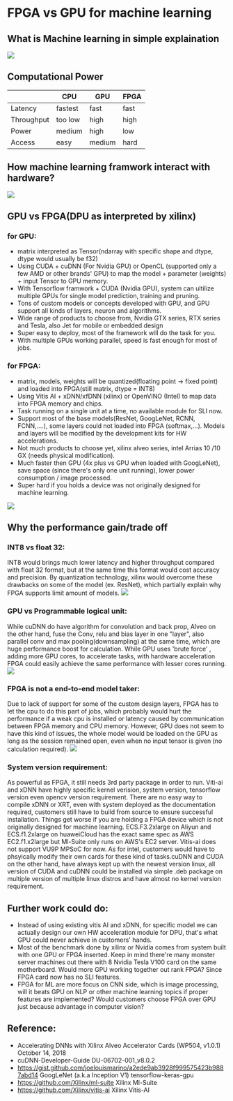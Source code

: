 # FPGA vs GPU for machine learning

## What is Machine learning in simple explaination

![](readme/machinelearning.png)

## Computational Power

|           |   CPU   |   GPU   |   FPGA    |
|-----------|---------|---------|-----------|
| Latency   | fastest |  fast   |   fast    |
| Throughput| too low |  high   |   high    |
| Power     | medium  |  high   |   low     |
| Access    | easy    |  medium |   hard    |


## How machine learning framwork interact with hardware?

![](readme/framework.png)

## GPU vs FPGA(DPU as interpreted by xilinx)

### for GPU:
  - matrix interpreted as Tensor(ndarray with specific shape and dtype, dtype would usually be f32)
  - Using CUDA + cuDNN (For Nvidia GPU) or OpenCL (supported only a few AMD or other brands' GPU) to map the model + parameter (weights) + input Tensor to GPU memory.
  - With Tensorflow framwork + CUDA (Nvidia GPU), system can ultilize multiple GPUs for single model prediction, training and pruning.
  - Tons of custom models or concepts developed with GPU, and GPU support all kinds of layers, neuron and algorithms.
  - Wide range of products to choose from, Nvidia GTX series, RTX series and Tesla, also Jet for mobile or embedded design
  - Super easy to deploy, most of the framework will do the task for you.
  - With multiple GPUs working parallel, speed is fast enough for most of jobs.
### for FPGA:
  - matrix, models, weights will be quantized(floating point -> fixed point) and loaded into FPGA(still matrix, dtype = INT8)
  - Using Vitis AI + xDNN/xfDNN (xilinx) or OpenVINO (Intel) to map data into FPGA memory and chips.
  - Task running on a single unit at a time, no available module for SLI now.
  - Support most of the base models(ResNet, GoogLeNet, RCNN, FCNN,....), some layers could not loaded into FPGA (softmax,...). Models and layers will be modified by the development kits for HW accelerations.
  - Not much products to choose yet, xilinx alveo series, intel Arrias 10 /10 GX (needs physical modification).
  - Much faster then GPU (4x plus vs GPU when loaded with GoogLeNet), save space (since there's only one unit running), lower power consumption / image processed.
  - Super hard if you holds a device was not originally designed for machine learning.
  
![](readme/performance.png)

## Why the performance gain/trade off

### INT8 vs float 32:
  INT8 would brings much lower latency and higher throughput compared with float 32 format, but at the same time this format would cost accuracy and precision. By quantization technology, xilinx would overcome these drawbacks on some of the model (ex. ResNet), which partially explain why FPGA supports limit amount of models.
![](readme/FPGA_arch.png)
  
### GPU vs Programmable logical unit:
  While cuDNN do have algorithm for convolution and back prop, Alveo on the other hand, fuse the Conv, relu and bias layer in one "layer", also parallel conv and max pooling(downsampling) at the same time, which are huge performance boost for calculation. While GPU uses 'brute force' , adding more GPU cores, to accelerate tasks, with hardware acceleration FPGA could easily achieve the same performance with lesser cores running.
![](readme/layer.png)
  
### FPGA is not a end-to-end model taker:
  Due to lack of support for some of the custom design layers, FPGA has to let the cpu to do this part of jobs, which probably would hurt the performance if a weak cpu is installed or latency caused by communication between FPGA memory and CPU memory. However, GPU does not seem to have this kind of issues, the whole model would be loaded on the GPU as long as the session remained open, even when no input tensor is given (no calculation required).
![](readme/FPGA_CPU.png)

### System version requirement:
  As powerful as FPGA, it still needs 3rd party package in order to run. Viti-ai and xDNN have highly specific kernel verision, system version, tensorflow version even opencv version requirement. There are no easy way to compile xDNN or XRT, even with system deployed as the documentation required, customers still have to build from source to ensure successful installation. Things get worse if you are holding a FPGA device which is not originally designed for machine learning. ECS.F3.2xlarge on Aliyun and ECS.f1.2xlarge on huaweiCloud has the exact same spec as AWS EC2.f1.x2large but Ml-Suite only runs on AWS's EC2 server. Vitis-ai does not support VU9P MPSoC for now.  As for intel, customers would have to phsyically modify their own cards for these kind of tasks.cuDNN and CUDA on the other hand, have always kept up with the newest version linux, all version of CUDA and cuDNN could be installed via simple .deb package on multiple version of multiple linux distros and have almost no kernel version requirement. 
  
## Further work could do:
  - Instead of using existing vitis AI and xDNN, for specific model we can actually design our own HW acceleration module for DPU, that's what GPU could never achieve in customers' hands.
  - Most of the benchmark done by xilinx or Nvidia comes from system built with one GPU or FPGA inserted. Keep in mind there're many monster server machines out there with 8 Nvidia Tesla V100 card on the same motherboard. Would more GPU working together out rank FPGA? Since FPGA card now has no SLI features.
  - FPGA for ML are more focus on CNN side, which is image processing, will it beats GPU on NLP or other machine learning topics if proper features are implemented? Would customers choose FPGA over GPU just because advantage in computer vision?
  
## Reference:

  - Accelerating DNNs with Xilinx Alveo Accelerator Cards (WP504, v1.0.1) October 14, 2018
  - cuDNN-Developer-Guide DU-06702-001_v8.0.2
  - https://gist.github.com/joelouismarino/a2ede9ab3928f999575423b9887abd14 GoogLeNet (a.k.a Inception V1) tensorflow-keras-gpu
  - https://github.com/Xilinx/ml-suite Xilinx Ml-Suite
  - https://github.com/Xilinx/vitis-ai Xilinx Vitis-AI




